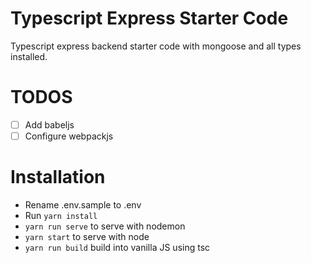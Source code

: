 # Typescript Express Starter Code

Typescript express backend starter code with mongoose and all types installed.

# TODOS

-   [ ] Add babeljs
-   [ ] Configure webpackjs

# Installation

-   Rename .env.sample to .env
-   Run `yarn install`
-   `yarn run serve` to serve with nodemon
-   `yarn start` to serve with node
-   `yarn run build` build into vanilla JS using tsc
